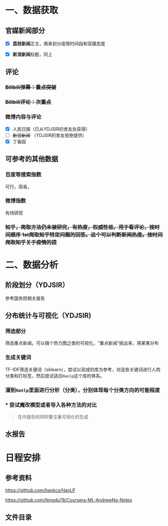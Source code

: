 # 一、数据获取

## 官媒新闻部分

- [x] **荔枝新闻**正文，用来划分疫情时间段和官媒态度

- [x] **新浪新闻**标题，同上

## 评论

### ~~Bilibili弹幕：重点突破~~

### ~~Bilibili评论：次重点~~

### 微博内容与评论

- [x] 人民日报（已从YDJSIR的舍友处获得）
- [ ] ~~新浪新闻~~ （YDJSIR的舍友拒绝提供）
- [x] 丁香园

## 可参考的其他数据

### **百度等搜索指数**

可行，简易，

### **微博指数**

有待研究

### ~~知乎，爬取方法仍未被研究，有热度，权威性低，用于看评论，按时间顺序 1st爬取知乎特定问题的回答。这个可以判断新闻热度。按时间爬取知乎关于疫情的提~~



# 二、数据分析

## 阶段划分（YDJSIR）

参考国务院相关报告



## 分布统计与可视化（YDJSIR)

### 筛选部分

筛选重点新闻，可以搞个热力图之类的可视化，“重点新闻”挑出来，用某某分布



### 生成关键词

TF-IDF筛选关键词（sklearn），尝试以现成的库为参考，对这些关键词进行人肉分类和打标签，然后尝试适应`Hanlp`这个库的体系。



### 灌到`Hanlp`里面进行分析（分类），分别体现每个分类方向的可能程度



### * 尝试魔改模型或者导入各种方法的对比

> 在作报告的同时要注重可视化的生成



## 水报告



# 日程安排





## 参考资料

https://github.com/hankcs/HanLP

https://github.com/fengdu78/Coursera-ML-AndrewNg-Notes





## 文件目录

